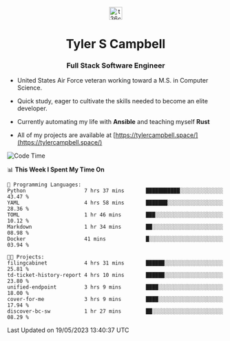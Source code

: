 <p align="center">
<a href="https://www.linkedin.com/in/t36campbell" target="blank"><img align="center" src="https://ik.imagekit.io/t36campbell/Portfolio/linkedin.png.original_m8bbGgPh6.png" alt="t36campbell" height="30" width="30" /></a>
</p>
<h1 align="center">Tyler S Campbell</h1>
<h3 align="center">Full Stack Software Engineer</h3>

* United States Air Force veteran working toward a M.S. in Computer Science.

* Quick study, eager to cultivate the skills needed to become an elite developer.

* Currently automating my life with **Ansible** and teaching myself **Rust**

* All of my projects are available at [https://tylercampbell.space/](https://tylercampbell.space/)

<!--START_SECTION:waka-->
![Code Time](http://img.shields.io/badge/Code%20Time-2%2C499%20hrs%207%20mins-blue)

📊 **This Week I Spent My Time On** 

```text
💬 Programming Languages: 
Python                   7 hrs 37 mins       ███████████░░░░░░░░░░░░░░   43.47 % 
YAML                     4 hrs 58 mins       ███████░░░░░░░░░░░░░░░░░░   28.36 % 
TOML                     1 hr 46 mins        ███░░░░░░░░░░░░░░░░░░░░░░   10.12 % 
Markdown                 1 hr 34 mins        ██░░░░░░░░░░░░░░░░░░░░░░░   08.98 % 
Docker                   41 mins             █░░░░░░░░░░░░░░░░░░░░░░░░   03.94 % 

🐱‍💻 Projects: 
filingcabinet            4 hrs 31 mins       ██████░░░░░░░░░░░░░░░░░░░   25.81 % 
td-ticket-history-report 4 hrs 10 mins       ██████░░░░░░░░░░░░░░░░░░░   23.80 % 
unified-endpoint         3 hrs 9 mins        ████░░░░░░░░░░░░░░░░░░░░░   18.00 % 
cover-for-me             3 hrs 9 mins        ████░░░░░░░░░░░░░░░░░░░░░   17.94 % 
discover-bc-sw           1 hr 27 mins        ██░░░░░░░░░░░░░░░░░░░░░░░   08.29 % 
```


 Last Updated on 19/05/2023 13:40:37 UTC
<!--END_SECTION:waka-->
